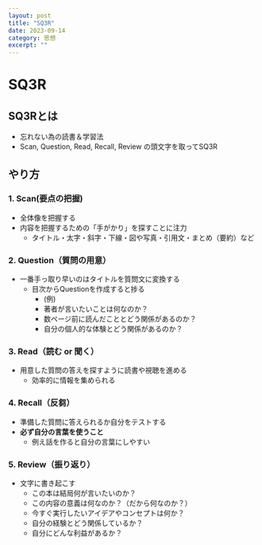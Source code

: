 ```yaml
---
layout: post
title: "SQ3R"
date: 2023-09-14
category: 思想
excerpt: ""
---
```

# SQ3R

## SQ3Rとは
- 忘れない為の読書＆学習法
- Scan, Question, Read, Recall, Review の頭文字を取ってSQ3R

## やり方
### 1. Scan(要点の把握)
- 全体像を把握する
- 内容を把握するための「手がかり」を探すことに注力
  -  タイトル・太字・斜字・下線・図や写真・引用文・まとめ（要約）など

### 2. Question（質問の用意）
- 一番手っ取り早いのはタイトルを質問文に変換する
  - 目次からQuestionを作成すると捗る
    - (例)
    - 著者が言いたいことは何なのか？
    - 数ページ前に読んだこととどう関係があるのか？
    - 自分の個人的な体験とどう関係があるのか？

### 3. Read（読む or 聞く）
- 用意した質問の答えを探すように読書や視聴を進める
  - 効率的に情報を集められる

### 4. Recall（反芻）
- 準備した質問に答えられるか自分をテストする
- **必ず自分の言葉を使うこと**
  - 例え話を作ると自分の言葉にしやすい

### 5. Review（振り返り）
- 文字に書き起こす
  - この本は結局何が言いたいのか？
  - この内容の意義は何なのか？（だから何なのか？）
  - 今すぐ実行したいアイデアやコンセプトは何か？
  - 自分の経験とどう関係しているか？
  - 自分にどんな利益があるか？
